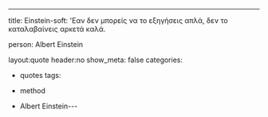 ﻿---
title: Einstein-soft: 'Εαν δεν μπορείς να το εξηγήσεις απλά, δεν το καταλαβαίνεις αρκετά καλά.

person: Albert Einstein

layout:quote
header:no
show_meta: false
categories: 
- quotes
tags:
  
- method
  
- Albert Einstein---